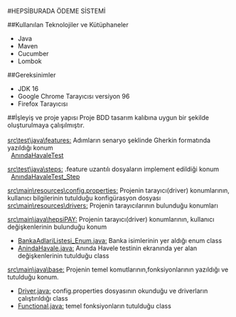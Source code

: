 #HEPSİBURADA ÖDEME SİSTEMİ

##Kullanılan Teknolojiler ve Kütüphaneler

<ul>
<li>Java</li>
<li>Maven</li>
<li>Cucumber</li>
<li>Lombok</li>
</ul>

##Gereksinimler

<ul>
<li>JDK 16</li>
<li>Google Chrome Tarayıcısı versiyon 96</li>
<li>Firefox Tarayıcısı</li>
</ul>

##İşleyiş ve proje yapısı
Proje BDD tasarım kalıbına uygun bir şekilde oluşturulmaya çalışılmıştır.
<br>
<br>
<u><a href="https://github.com/zeynepdinc12/HepsiPAY/blob/master/src/test/java/features"> src\test\java\features:</a></u> Adımların senaryo şeklinde Gherkin formatında yazıldığı konum<br>
&nbsp;&nbsp;<a href="https://github.com/zeynepdinc12/HepsiPAY/blob/master/src/test/java/features/AnindaHavaleTest.feature">AnındaHavaleTest</a>

<u><a href="https://github.com/zeynepdinc12/HepsiPAY/blob/master/src/test/java/steps">src\test\java\steps:</a></u> .feature uzantılı dosyaların implement edildiği konum
<br>
&nbsp;&nbsp;<a href="https://github.com/zeynepdinc12/HepsiPAY/blob/master/src/test/java/steps/AnindaHavaleTest_Step.java">AnındaHavaleTest_Step</a>
<p>
<u><a href="https://github.com/zeynepdinc12/HepsiPAY/blob/master/src/main/resources/config.properties"> src\main\resources\config.properties:</a></u> Projenin tarayıcı(driver) konumlarının, kullanıcı bilgilerinin tutulduğu konfigürasyon dosyası
<br>
<u><a href="https://github.com/zeynepdinc12/HepsiPAY/tree/master/src/main/resources/drivers">src\main\resources\drivers:</a></u> Projenin tarayıcılarının bulunduğu konumları
</p>

<p>
<u>src\main\java\hepsiPAY:</u> Projenin tarayıcı(driver) konumlarının, kullanıcı değişkenlerinin bulunduğu konum
<ul>
<li><u><a href="https://github.com/zeynepdinc12/HepsiPAY/blob/master/src/main/java/hepsiPAY/BankaAdlariListesi_Enum.java">BankaAdlariListesi_Enum.java:</a></u> Banka isimlerinin yer aldığı enum class</li> 
<li><u><a href="https://github.com/zeynepdinc12/HepsiPAY/blob/master/src/main/java/hepsiPAY/AnindaHavale.java">AnindaHavale.java:</a></u> Anında Havele testinin ekranında yer alan değişkenlerinin tutulduğu class</li> 
</ul>
<p>
<u><a href="https://github.com/zeynepdinc12/HepsiPAY/tree/master/src/main/java/base">src\main\java\base:</a></u> Projenin temel komutlarının,fonksiyonlarının yazıldığı ve tutulduğu konum.
<ul>
<li><u><a href="https://github.com/zeynepdinc12/HepsiPAY/blob/master/src/main/java/base/Driver.java">Driver.java:</a></u> config.properties dosyasının okunduğu ve driverların çalıştırıldığı class</li> 
<li><u><a href="https://github.com/zeynepdinc12/HepsiPAY/blob/master/src/main/java/base/Functional.java">Functional.java:</a></u> temel fonksiyonların tutulduğu class</li> 
</ul>

